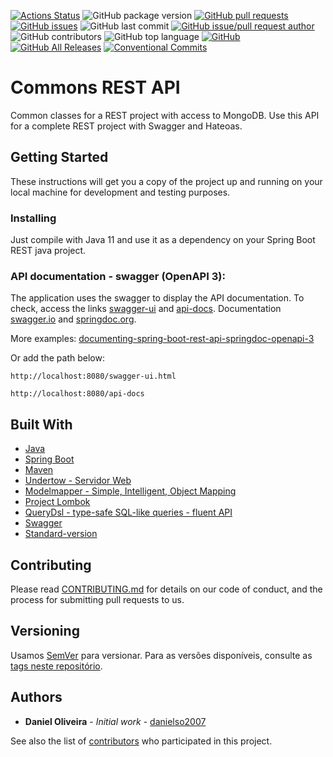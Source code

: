 [![Actions Status](https://github.com/danielso2007/commons-rest-api/workflows/commons-rest-api/badge.svg)](https://github.com/danielso2007/commons-rest-api/actions)
![GitHub package version](https://img.shields.io/github/package-json/v/danielso2007/commons-rest-api.svg)
[![GitHub pull requests](https://img.shields.io/github/issues-pr-raw/danielso2007/commons-rest-api.svg)](https://github.com/danielso2007/commons-rest-api/pulls)
[![GitHub issues](https://img.shields.io/github/issues/danielso2007/commons-rest-api.svg)](https://github.com/danielso2007/commons-rest-api/issues?q=is%3Aopen+is%3Aissue)
![GitHub last commit](https://img.shields.io/github/last-commit/danielso2007/commons-rest-api.svg)
[![GitHub issue/pull request author](https://img.shields.io/github/issues/detail/u/danielso2007/commons-rest-api/1.svg)](https://github.com/danielso2007/commons-rest-api/pulls)
![GitHub contributors](https://img.shields.io/github/contributors/danielso2007/commons-rest-api.svg)
![GitHub top language](https://img.shields.io/github/languages/top/danielso2007/commons-rest-api.svg)
[![GitHub](https://img.shields.io/github/license/danielso2007/commons-rest-api.svg)](https://github.com/danielso2007/commons-rest-api)
[![GitHub All Releases](https://img.shields.io/github/downloads/danielso2007/commons-rest-api/total.svg)](https://github.com/danielso2007/commons-rest-api/archive/master.zip)
[![Conventional Commits](https://img.shields.io/badge/Conventional%20Commits-1.0.0-yellow.svg)](https://conventionalcommits.org)

# Commons REST API

Common classes for a REST project with access to MongoDB. Use this API for a complete REST project with Swagger and Hateoas.

## Getting Started

These instructions will get you a copy of the project up and running on your local machine for development and testing purposes.

### Installing

Just compile with Java 11 and use it as a dependency on your Spring Boot REST java project.

### API documentation - swagger (OpenAPI 3):

The application uses the swagger to display the API documentation. To check, access the links [swagger-ui](http://localhost:8080/swagger-ui.html) and [api-docs](http://localhost:8080/api-docs). Documentation [swagger.io](https://swagger.io/docs/open-source-tools/swagger-ui/usage/configuration/) and [springdoc.org](https://springdoc.org/).

More examples: [documenting-spring-boot-rest-api-springdoc-openapi-3](https://www.dariawan.com/tutorials/spring/documenting-spring-boot-rest-api-springdoc-openapi-3/)

Or add the path below:

```
http://localhost:8080/swagger-ui.html

http://localhost:8080/api-docs
```

## Built With

* [Java](https://www.oracle.com/br/java/)
* [Spring Boot](https://spring.io/projects/spring-boot)
* [Maven](https://maven.apache.org/)
* [Undertow - Servidor Web](http://undertow.io/)
* [Modelmapper - Simple, Intelligent, Object Mapping](http://modelmapper.org/)
* [Project Lombok](https://projectlombok.org/)
* [QueryDsl - type-safe SQL-like queries - fluent API](http://www.querydsl.com/)
* [Swagger](https://swagger.io/)
* [Standard-version](https://github.com/conventional-changelog/standard-version)

## Contributing

Please read [CONTRIBUTING.md](CONTRIBUTING.md) for details on our code of conduct, and the process for submitting pull requests to us.

## Versioning

Usamos [SemVer](http://semver.org/) para versionar. Para as versões disponíveis, consulte as [tags neste repositório](https://github.com/danielso2007/commons-rest-api/releases). 

## Authors

* **Daniel Oliveira** - *Initial work* - [danielso2007](https://github.com/danielso2007)

See also the list of [contributors](https://github.com/danielso2007/commons-rest-api/graphs/contributors) who participated in this project.
